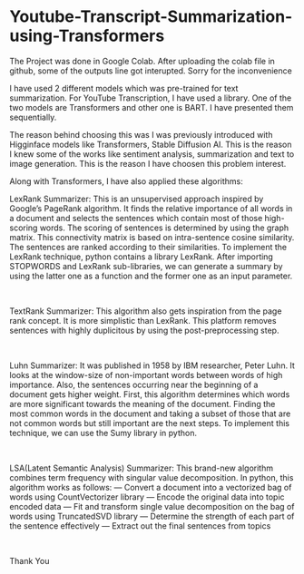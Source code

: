# Youtube-Transcript-Summarization-using-Transformers

The Project was done in Google Colab. After uploading the colab file in github, some of the outputs line got interupted. Sorry for the inconvenience<br>

I have used 2 different models which was pre-trained for text summarization. For YouTube Transcription, I have used a library. One of the two models are Transformers and other one is BART. I have presented them sequentially. 

The reason behind choosing this was I was previously introduced with Higginface models like Transformers, Stable Diffusion AI. This is the reason I knew some of the works like sentiment analysis, summarization and text to image generation. This is the reason I have choosen this problem interest.

Along with Transformers, I have also applied these algorithms: <br>

<p>LexRank Summarizer: This is an unsupervised approach inspired by Google’s PageRank algorithm. It finds the relative importance of all words in a document and selects the sentences which contain most of those high-scoring words. The scoring of sentences is determined by using the graph matrix. This connectivity matrix is based on intra-sentence cosine similarity. The sentences are ranked according to their similarities. To implement the LexRank technique, python contains a library LexRank. After importing STOPWORDS and LexRank sub-libraries, we can generate a summary by using the latter one as a function and the former one as an input parameter.</p></br>

<p>TextRank Summarizer: This algorithm also gets inspiration from the page rank concept. It is more simplistic than LexRank. This platform removes sentences with highly duplicitous by using the post-preprocessing step. </p></br>

<p>Luhn Summarizer: It was published in 1958 by IBM researcher, Peter Luhn. It looks at the window-size of non-important words between words of high importance. Also, the sentences occurring near the beginning of a document gets higher weight. First, this algorithm determines which words are more significant towards the meaning of the document. Finding the most common words in the document and taking a subset of those that are not common words but still important are the next steps. To implement this technique, we can use the Sumy library in python.</p></br>
  
  
  
<p>LSA(Latent Semantic Analysis) Summarizer: This brand-new algorithm combines term frequency with singular value decomposition. In python, this algorithm works as follows: — Convert a document into a vectorized bag of words using CountVectorizer library — Encode the original data into topic encoded data — Fit and transform single value decomposition on the bag of words using TruncatedSVD library — Determine the strength of each part of the sentence effectively — Extract out the final sentences from topics</p></br>


Thank You
